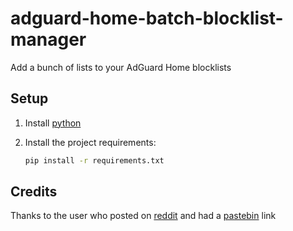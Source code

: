 # adguard-home-batch-blocklist-manager

Add a bunch of lists to your AdGuard Home blocklists

## Setup

1. Install [python](https://www.python.org/)
2. Install the project requirements:

    ```sh
    pip install -r requirements.txt
    ```

## Credits

Thanks to the user who posted on [reddit](https://pastebin.com/i1d4xNAY) and had a [pastebin](https://pastebin.com/i1d4xNAY) link